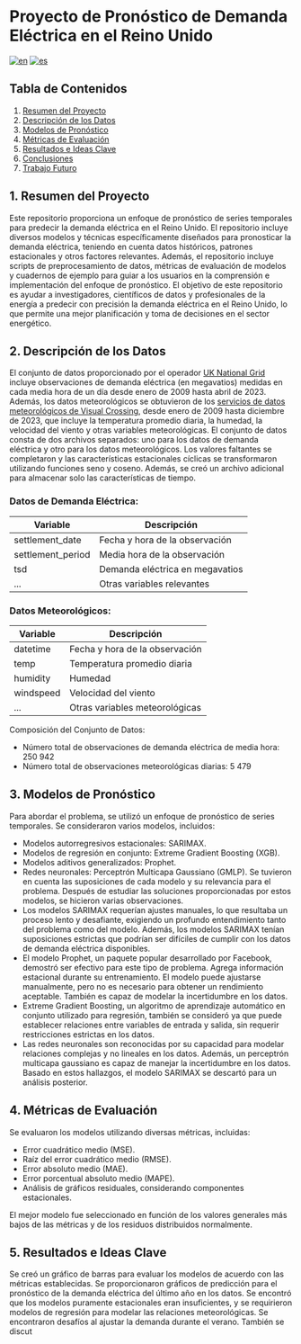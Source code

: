 # Proyecto de Pronóstico de Demanda Eléctrica en el Reino Unido
[![en](https://img.shields.io/badge/lang-en-red.svg)](https://github.com/avillalon-dev/Forecasting.ElectricityDemand.UK/blob/master/README.md)
[![es](https://img.shields.io/badge/lang-es-blue.svg)](https://github.com/avillalon-dev/Forecasting.ElectricityDemand.UK/blob/master/README.es.md)

## Tabla de Contenidos
1. [Resumen del Proyecto](#resumen-del-proyecto)
2. [Descripción de los Datos](#descripcion-de-los-datos)
3. [Modelos de Pronóstico](#modelos-de-pronostico)
4. [Métricas de Evaluación](#metricas-de-evaluacion)
5. [Resultados e Ideas Clave](#resultados-e-ideas-clave)
6. [Conclusiones](#conclusiones)
7. [Trabajo Futuro](#trabajo-futuro)

## 1. Resumen del Proyecto <a name="resumen-del-proyecto"></a>
Este repositorio proporciona un enfoque de pronóstico de series temporales para predecir la demanda eléctrica en el Reino Unido. El repositorio incluye diversos modelos y técnicas específicamente diseñados para pronosticar la demanda eléctrica, teniendo en cuenta datos históricos, patrones estacionales y otros factores relevantes. Además, el repositorio incluye scripts de preprocesamiento de datos, métricas de evaluación de modelos y cuadernos de ejemplo para guiar a los usuarios en la comprensión e implementación del enfoque de pronóstico. El objetivo de este repositorio es ayudar a investigadores, científicos de datos y profesionales de la energía a predecir con precisión la demanda eléctrica en el Reino Unido, lo que permite una mejor planificación y toma de decisiones en el sector energético.

## 2. Descripción de los Datos <a name="descripcion-de-los-datos"></a>
El conjunto de datos proporcionado por el operador [UK National Grid](https://data.nationalgrideso.com) incluye observaciones de demanda eléctrica (en megavatios) medidas en cada media hora de un día desde enero de 2009 hasta abril de 2023. Además, los datos meteorológicos se obtuvieron de los [servicios de datos meteorológicos de Visual Crossing](https://www.visualcrossing.com/weather/weather-data-services), desde enero de 2009 hasta diciembre de 2023, que incluye la temperatura promedio diaria, la humedad, la velocidad del viento y otras variables meteorológicas. 
El conjunto de datos consta de dos archivos separados: uno para los datos de demanda eléctrica y otro para los datos meteorológicos. 
Los valores faltantes se completaron y las características estacionales cíclicas se transformaron utilizando funciones seno y coseno. Además, se creó un archivo adicional para almacenar solo las características de tiempo.

### Datos de Demanda Eléctrica:
| Variable          | Descripción                        |
|-------------------|------------------------------------|
| settlement_date   | Fecha y hora de la observación      |
| settlement_period | Media hora de la observación       |
| tsd               | Demanda eléctrica en megavatios    |
| ...               | Otras variables relevantes         |

### Datos Meteorológicos:
| Variable          | Descripción                        |
|-------------------|------------------------------------|
| datetime          | Fecha y hora de la observación      |
| temp              | Temperatura promedio diaria        |
| humidity          | Humedad                            |
| windspeed         | Velocidad del viento               |
| ...               | Otras variables meteorológicas     |

Composición del Conjunto de Datos:
- Número total de observaciones de demanda eléctrica de media hora: 250 942
- Número total de observaciones meteorológicas diarias: 5 479

## 3. Modelos de Pronóstico <a name="modelos-de-pronostico"></a>
Para abordar el problema, se utilizó un enfoque de pronóstico de series temporales. Se consideraron varios modelos, incluidos:
- Modelos autorregresivos estacionales: SARIMAX.
- Modelos de regresión en conjunto: Extreme Gradient Boosting (XGB).
- Modelos aditivos generalizados: Prophet.
- Redes neuronales: Perceptrón Multicapa Gaussiano (GMLP).
Se tuvieron en cuenta las suposiciones de cada modelo y su relevancia para el problema. Después de estudiar las soluciones proporcionadas por estos modelos, se hicieron varias observaciones.
- Los modelos SARIMAX requerían ajustes manuales, lo que resultaba un proceso lento y desafiante, exigiendo un profundo entendimiento tanto del problema como del modelo. Además, los modelos SARIMAX tenían suposiciones estrictas que podrían ser difíciles de cumplir con los datos de demanda eléctrica disponibles.
- El modelo Prophet, un paquete popular desarrollado por Facebook, demostró ser efectivo para este tipo de problema. Agrega información estacional durante su entrenamiento. El modelo puede ajustarse manualmente, pero no es necesario para obtener un rendimiento aceptable. También es capaz de modelar la incertidumbre en los datos.
- Extreme Gradient Boosting, un algoritmo de aprendizaje automático en conjunto utilizado para regresión, también se consideró ya que puede establecer relaciones entre variables de entrada y salida, sin requerir restricciones estrictas en los datos.
- Las redes neuronales son reconocidas por su capacidad para modelar relaciones complejas y no lineales en los datos. Además, un perceptrón multicapa gaussiano es capaz de manejar la incertidumbre en los datos.
Basado en estos hallazgos, el modelo SARIMAX se descartó para un análisis posterior.

## 4. Métricas de Evaluación <a name="metricas-de-evaluacion"></a>
Se evaluaron los modelos utilizando diversas métricas, incluidas:
- Error cuadrático medio (MSE).
- Raíz del error cuadrático medio (RMSE).
- Error absoluto medio (MAE).
- Error porcentual absoluto medio (MAPE).
- Análisis de gráficos residuales, considerando componentes estacionales.

El mejor modelo fue seleccionado en función de los valores generales más bajos de las métricas y de los residuos distribuidos normalmente.

## 5. Resultados e Ideas Clave <a name="resultados-e-ideas-clave"></a>
Se creó un gráfico de barras para evaluar los modelos de acuerdo con las métricas establecidas. Se proporcionaron gráficos de predicción para el pronóstico de la demanda eléctrica del último año en los datos. Se encontró que los modelos puramente estacionales eran insuficientes, y se requirieron modelos de regresión para modelar las relaciones meteorológicas. Se encontraron desafíos al ajustar la demanda durante el verano. También se discut